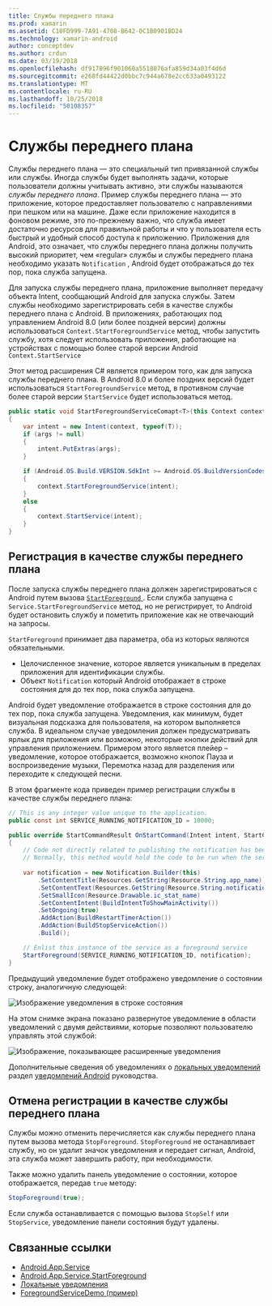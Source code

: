 ```yaml
---
title: Службы переднего плана
ms.prod: xamarin
ms.assetid: C10FD999-7A91-4708-B642-0C1B0901BD24
ms.technology: xamarin-android
author: conceptdev
ms.author: crdun
ms.date: 03/19/2018
ms.openlocfilehash: df917896f901060a5518076afa859d34a03f4d6d
ms.sourcegitcommit: e268fd44422d0bbc7c944a678e2cc633a0493122
ms.translationtype: MT
ms.contentlocale: ru-RU
ms.lasthandoff: 10/25/2018
ms.locfileid: "50108357"
---
```

# <a name="foreground-services"></a>Службы переднего плана

Службы переднего плана — это специальный тип привязанной службы или службы. Иногда службы будет выполнять задачи, которые пользователи должны учитывать активно, эти службы называются _службы переднего плана_. Пример службы переднего плана — это приложение, которое предоставляет пользователю с направлениями при пешком или на машине. Даже если приложение находится в фоновом режиме, это по-прежнему важно, что служба имеет достаточно ресурсов для правильной работы и что у пользователя есть быстрый и удобный способ доступа к приложению. Приложения для Android, это означает, что службы переднего плана должны получить высокий приоритет, чем «regular» службы и службы переднего плана необходимо указать `Notification` , Android будет отображаться до тех пор, пока служба запущена.
 
Для запуска службы переднего плана, приложение выполняет передачу объекта Intent, сообщающий Android для запуска службы. Затем службы необходимо зарегистрировать себя в качестве службы переднего плана с Android. В приложениях, работающих под управлением Android 8.0 (или более поздней версии) должны использоваться `Context.StartForegroundService` метод, чтобы запустить службу, хотя следует использовать приложения, работающие на устройствах с помощью более старой версии Android `Context.StartService`

Этот метод расширения C# является примером того, как для запуска службы переднего плана. В Android 8.0 и более поздних версий будет использоваться `StartForegroundService` метод, в противном случае более старой версии `StartService` будет использоваться метод.  

```csharp
public static void StartForegroundServiceComapt<T>(this Context context, Bundle args = null) where T : Service
{
    var intent = new Intent(context, typeof(T));
    if (args != null) 
    {
        intent.PutExtras(args);
    }

    if (Android.OS.Build.VERSION.SdkInt >= Android.OS.BuildVersionCodes.O)
    {
        context.StartForegroundService(intent);
    }
    else
    {
        context.StartService(intent);
    }
}
```

## <a name="registering-as-a-foreground-service"></a>Регистрация в качестве службы переднего плана

После запуска службы переднего плана должен зарегистрироваться с Android путем вызова [ `StartForeground` ](https://developer.xamarin.com/api/member/Android.App.Service.StartForeground/p/System.Int32/Android.App.Notification/). Если служба запущена с `Service.StartForegroundService` метод, но не регистрирует, то Android будет остановить службу и пометить приложение как не отвечающий на запросы.

`StartForeground` принимает два параметра, оба из которых являются обязательными.
 
* Целочисленное значение, которое является уникальным в пределах приложения для идентификации службы.
* Объект `Notification` который Android отображает в строке состояния для до тех пор, пока служба запущена.

Android будет уведомление отображается в строке состояния для до тех пор, пока служба запущена. Уведомления, как минимум, будет визуальная подсказка для пользователя, на котором выполняется служба. В идеальном случае уведомления должен предусматривать ярлык для приложения или возможно, некоторые кнопки действий для управления приложением. Примером этого является плейер &ndash; уведомление, которое отображается, возможно кнопок Пауза и воспроизведение музыки, Перемотка назад для разделения или переходите к следующей песни. 

В этом фрагменте кода приведен пример регистрации службы в качестве службы переднего плана:   

```csharp
// This is any integer value unique to the application.
public const int SERVICE_RUNNING_NOTIFICATION_ID = 10000;

public override StartCommandResult OnStartCommand(Intent intent, StartCommandFlags flags, int startId)
{
    // Code not directly related to publishing the notification has been omitted for clarity.
    // Normally, this method would hold the code to be run when the service is started.
    
    var notification = new Notification.Builder(this)
        .SetContentTitle(Resources.GetString(Resource.String.app_name))
        .SetContentText(Resources.GetString(Resource.String.notification_text))
        .SetSmallIcon(Resource.Drawable.ic_stat_name)
        .SetContentIntent(BuildIntentToShowMainActivity())
        .SetOngoing(true)
        .AddAction(BuildRestartTimerAction())
        .AddAction(BuildStopServiceAction())
        .Build();

    // Enlist this instance of the service as a foreground service
    StartForeground(SERVICE_RUNNING_NOTIFICATION_ID, notification);
}
```

Предыдущий уведомление будет отображено уведомление о состоянии строку, аналогичную следующей:

![Изображение уведомления в строке состояния](foreground-services-images/foreground-services-01.png "изображение уведомления в строке состояния")

На этом снимке экрана показано развернутое уведомление в области уведомлений с двумя действиями, которые позволяют пользователю управлять этой службой:

![Изображение, показывающее расширенные уведомления](foreground-services-images/foreground-services-02.png "изображение расширенные уведомления.")

Дополнительные сведения об уведомлениях о [локальных уведомлений](~/android/app-fundamentals/notifications/local-notifications.md) раздел [уведомлений Android](~/android/app-fundamentals/notifications/index.md) руководства.

## <a name="unregistering-as-a-foreground-service"></a>Отмена регистрации в качестве службы переднего плана

Службы можно отменить перечисляется как службы переднего плана путем вызова метода `StopForeground`. `StopForeground` не останавливает службу, но он удалит значок уведомления и передает сигнал, Android, эта служба может завершить работу, при необходимости.

Также можно удалить панель уведомление о состоянии, которое отображается, передав `true` методу: 

```csharp
StopForeground(true);
```

Если служба останавливается с помощью вызова `StopSelf` или `StopService`, уведомление панели состояния будут удалены.

## <a name="related-links"></a>Связанные ссылки

- [Android.App.Service](https://developer.xamarin.com/api/type/Android.App.Service/)
- [Android.App.Service.StartForeground](https://developer.xamarin.com/api/member/Android.App.Service.StartForeground/p/System.Int32/Android.App.Notification/)
- [Локальные уведомления](~/android/app-fundamentals/notifications/local-notifications.md)
- [ForegroundServiceDemo (пример)](https://developer.xamarin.com/samples/monodroid/ApplicationFundamentals/ServiceSamples/ForegroundServiceDemo/)
